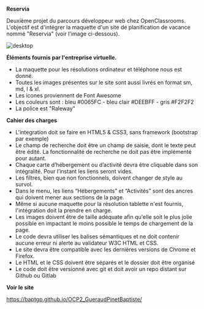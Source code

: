 **Reservia**


Deuxième projet du parcours développeur web chez OpenClassrooms. L'objectif est d'intégrer la maquette d'un site de planification de vacance nommé "Reservia" (voir l'image ci-dessous).

![desktop](https://user-images.githubusercontent.com/73936647/110445126-1aff1b80-80be-11eb-8ec6-7dee60404fa0.png)

**Éléments fournis par l'entreprise virtuelle.**

* La maquette pour les résolutions ordinateur et téléphone nous est donné.
* Toutes les images présentes sur le site sont aussi livrés en format sm, md, l & xl.
* Les icones proviennent de Font Awesome
* Les couleurs sont : bleu #0065FC - bleu clair #DEEBFF - gris #F2F2F2
* La police est "Raleway"

**Cahier des charges**

* L'integration doit se faire en HTML5 & CSS3, sans framework (bootstrap par exemple)
* Le champ de recherche doit être un champ de saisie, dont le texte peut être édité. La fonctionnalité de recherche ne doit pas être implémenté pour autant.
* Chaque carte d’hébergement ou d’activité devra être cliquable dans son intégralité. Pour l’instant les liens seront vides.
* Les filtres, bien que non fonctionnels, doivent changer de style au survol.
* Dans le menu, les liens “Hébergements” et “Activités” sont des ancres qui doivent mener aux sections de la page.
* Même si aucune maquette pour la résolution tablette n'est fournis, l'intégration doit la prendre en charge.
* Les images doivent être de taille adéquate afin qu'elle soit le plus jolie possible en impactant le moins possible le temps de chargement de la page.
* Le code devra utiliser les balises sémantiques et ne doit contenir aucune erreur ni alerte au validateur W3C HTML et CSS.
* Le site devra être compatible avec les dernières versions de Chrome et Firefox.
* Le HTML et le CSS doivent être séparés et le dossier doit être organisé
* Le code doit être versionné avec git et doit avoir un repo distant sur Github ou Gitlab


**Voir le site**

https://baptgp.github.io/OCP2_GueraudPinetBaptiste/
